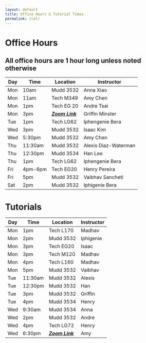 ```yaml
---
layout: default
title: Office Hours & Tutorial Times
permalink: /cal/
---
```


# Office Hours

## All office hours are 1 hour long unless noted otherwise

| Day  | Time| Location      | Instructor| 
|------|-----|---------------|-----------|
|Mon| 10am|Mudd 3532  |Anna Xiao      |
|Mon| 11am|Tech M349  |Amy Chen       |
|Mon| 1pm |Tech EG 20 |Andre Tsai     |
|Mon| 3pm | _[**Zoom Link**](https://northwestern.zoom.us/j/93511677678)_|Griffin Minster|
|Tue| 1pm  | Tech LG62|Iphengenie Bera|
|Wed| 3pm|  Mudd 3532|Isaac Kim|
|Wed |5:30pm |Mudd 3532|Amy Chen |
|Thu |11:30am | Mudd 3532|Alexis Diaz-Waterman|
|Thu |12:30pm |Mudd 3534|Han Lee |
|Thu |1pm | Tech LG62|Iphengenie Bera|
|Fri |4pm-6pm |Tech EG20|Henry Pereira |
|Fri |5pm |Mudd 3532|Vaibhav Sancheti |
|Sat |2pm | Mudd 3532|Iphigenie Bera|

# Tutorials

|Day   |Time    |Location  |Instructor |
|------|--------|----------|-----------|
|Mon   |1pm     |Tech L170 | Madhav    |
|Mon   |2pm     |Mudd 3532 | Iphigenie |
|Mon   |3pm     |Tech EG20 | Isaac     |
|Mon   |3pm     |Tech M120 | Madhav    |
|Mon   |4pm     |Tech L160 | Madhav    |
|Mon   |5pm     |Mudd 3532 | Vaibhav   |
|Tue   |11:30am |Mudd 3532 | Alexis    |
|Tue   |12:30pm |Mudd 3532 | Han       |
|Tue   |3pm     |Mudd 3532 | Griffin   |
|Tue   |4pm     |Mudd 3534 | Henry     |
|Wed   |9:30am  |Mudd 3534 | Anna      |
|Wed   |2pm     |Mudd 3532 | Andre     |
|Wed   |4pm     |Tech LG72 | Henry     |
|Wed   |6:30pm  | _[**Zoom Link**](https://northwestern.zoom.us/j/95156556095)_| Amy     |
